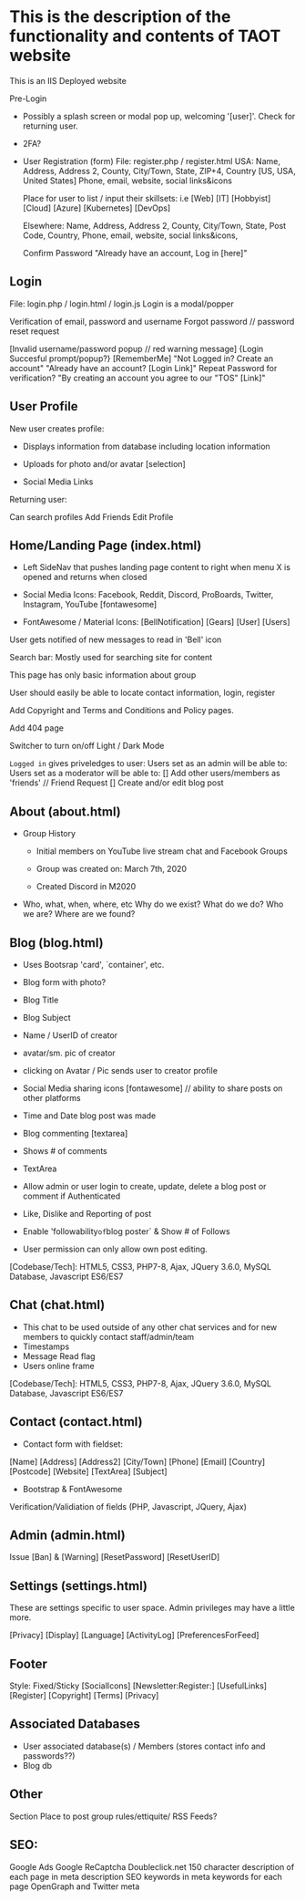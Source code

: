 # This is the description of the functionality and contents of TAOT website

This is an IIS Deployed website

Pre-Login

* Possibly a splash screen or modal pop up, welcoming '[user]'. Check for returning user.
* 2FA?

* User Registration
  (form)
File: register.php / register.html
  USA: Name, Address, Address 2, County, City/Town, State, ZIP+4, Country [US, USA, United States] Phone, email, website, social links&icons

  Place for user to list / input their skillsets: i.e [Web] [IT] [Hobbyist] [Cloud] [Azure] [Kubernetes] [DevOps]

  Elsewhere:  Name, Address, Address 2, County, City/Town, State, Post Code, Country, Phone, email, website, social links&icons,

  Confirm Password
  "Already have an account, Log in [here]"

## Login

File: login.php / login.html / login.js
Login is a modal/popper

Verification of email, password and username
Forgot password // password reset request

[Invalid username/password popup // red warning message]
{Login Succesful prompt/popup?}
[RememberMe]
"Not Logged in? Create an account"
"Already have an account? [Login Link]"
Repeat Password for verification?
"By creating an account you agree to our "TOS" [Link]"

## User Profile

New user creates profile:

* Displays information from database including location information

* Uploads for photo and/or avatar [selection]

* Social Media Links

Returning user:

Can search profiles
Add Friends
Edit Profile

## Home/Landing Page (index.html)

* Left SideNav that pushes landing page content to right when menu X is opened and returns when closed

* Social Media Icons:
   Facebook, Reddit, Discord, ProBoards, Twitter, Instagram, YouTube [fontawesome]

* FontAwesome / Material Icons:
  [BellNotification] [Gears] [User] [Users]

User gets notified of new messages to read in 'Bell' icon

Search bar: Mostly used for searching site for content

This page has only basic information about group

User should easily be able to locate contact information, login, register

Add Copyright and Terms and Conditions and Policy pages.

Add 404 page

Switcher to turn on/off Light / Dark Mode

`Logged in` gives priveledges to user:
Users set as an admin will be able to:
Users set as a moderator will be able to:
[] Add other users/members as 'friends' // Friend Request
[] Create and/or edit blog post

## About (about.html)

* Group History

  * Initial members on YouTube live stream chat and Facebook Groups
  * Group was created on: March 7th, 2020

  * Created Discord in M2020

* Who, what, when, where, etc
  Why do we exist? What do we do? Who we are? Where are we found?

## Blog (blog.html)

* Uses Bootsrap 'card', `container', etc.

* Blog form with photo?

* Blog Title

* Blog Subject

* Name / UserID of creator

* avatar/sm. pic of creator

* clicking on Avatar / Pic sends user to creator profile

* Social Media sharing icons [fontawesome] // ability to share posts on other platforms

* Time and Date blog post was made

* Blog commenting [textarea]

* Shows # of comments

* TextArea

* Allow admin or user login to create, update, delete a blog post or comment if Authenticated

* Like, Dislike and Reporting of post

* Enable 'followability` of `blog poster` & Show # of Follows

* User permission can only allow own post editing.

[Codebase/Tech]:
 HTML5, CSS3, PHP7-8, Ajax, JQuery 3.6.0, MySQL Database, Javascript ES6/ES7

## Chat (chat.html)

* This chat to be used outside of any other chat services and for new members to quickly contact staff/admin/team
* Timestamps
* Message Read flag
* Users online frame

[Codebase/Tech]:
 HTML5, CSS3, PHP7-8, Ajax, JQuery 3.6.0, MySQL Database, Javascript ES6/ES7

## Contact (contact.html)

* Contact form with fieldset:

[Name] [Address] [Address2] [City/Town] [Phone] [Email] [Country] [Postcode]
[Website] [TextArea] [Subject]

* Bootstrap & FontAwesome

Verification/Validiation of fields (PHP, Javascript, JQuery, Ajax)

## Admin (admin.html)

Issue [Ban] & [Warning]
[ResetPassword]
[ResetUserID]

## Settings (settings.html)

These are settings specific to user space.  Admin privileges may have a little more.

[Privacy] [Display] [Language] [ActivityLog] [PreferencesForFeed]

## Footer

Style: Fixed/Sticky
[SocialIcons] [Newsletter:Register:] [UsefulLinks]
[Register] [Copyright] [Terms] [Privacy]

## Associated Databases

* User associated database(s) / Members (stores contact info and passwords??)
* Blog db

## Other

 Section Place to post group rules/ettiquite/
 RSS Feeds?

## SEO:
Google Ads
Google ReCaptcha
Doubleclick.net
150 character description of each page in meta description
SEO keywords in meta keywords for each page
OpenGraph and Twitter meta
